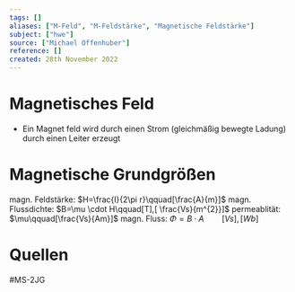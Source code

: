 ```yaml
---
tags: []
aliases: ["M-Feld", "M-Feldstärke", "Magnetische Feldstärke"]
subject: ["hwe"]
source: ["Michael Offenhuber"]
reference: []
created: 28th November 2022
---
```


# Magnetisches Feld
- Ein Magnet feld wird durch einen Strom (gleichmäßig bewegte Ladung) durch einen Leiter erzeugt
# Magnetische Grundgrößen

magn. Feldstärke: $H=\frac{I}{2\pi r}\qquad[\frac{A}{m}]$
magn. Flussdichte: $B=\mu \cdot H\qquad[T],[ \frac{Vs}{m^{2}}]$
permeablität: $\mu\qquad[\frac{Vs}{Am}]$
magn. Fluss: $\Phi=B\cdot A\qquad[Vs],[Wb]$



# Quellen
#MS-2JG 